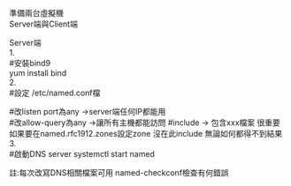 準備兩台虛擬機  
Server端與Client端  

Server端  
1.  
#安裝bind9  
yum install bind  
2.  
#設定 /etc/named.conf檔  

#改listen port為any ->server端任何IP都能用  
#改allow-query為any ->讓所有主機都能訪問
#include -> 包含xxx檔案 很重要 如果要在named.rfc1912.zones設定zone 沒在此include 無論如何都得不到結果    
3.  
#啟動DNS server
systemctl start named  

註:每次改寫DNS相關檔案可用 named-checkconf檢查有何錯誤


